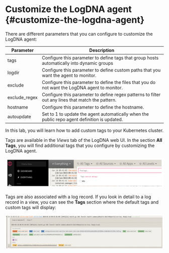 # Customize the LogDNA agent {#customize-the-logdna-agent}

There are different parameters that you can configure to customize the LogDNA agent:

| Parameter | Description |
| --- | --- |
| tags | Configure this parameter to define tags that group hosts automatically into dynamic groups |
| logdir | Configure this parameter to define custom paths that you want the agent to monitor. |
| exclude | Configure this parameter to define the files that you do not want the LogDNA agent to monitor. |
| exclude_regex | Configure this parameter to define regex patterns to filter out any lines that match the pattern. |
| hostname | Configure this parameter to define the hostname. |
| autoupdate | Set to 1 to update the agent automatically when the public repo agent definition is updated. |

In this lab, you will learn how to add custom tags to your Kubernetes cluster.

Tags are available in the _Views_ tab of the LogDNA web UI. In the section **All Tags**, you will find additional tags that you configure by customizing the LogDNA agent.

![image37](../images/logdna_img37.png)

Tags are also associated with a log record. If you look in detail to a log record in a view, you can see the **Tags** section where the default tags and custom tags will display:

![image38](../images/logdna_img38.png)
